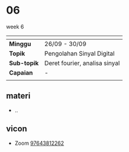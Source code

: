 # 06
week 6

<span> | <span>
:- | :-
**Minggu** | 26/09 - 30/09
**Topik** | Pengolahan Sinyal Digital
**Sub-topik** | Deret fourier, analisa sinyal
**Capaian** | -
||


## materi
+ ..


## vicon
+ Zoom [97643812262](https://itb-ac-id.zoom.us/j/97643812262?pwd=T1Vicm9WUTBacGEwTmdSTDNvQ0N6Zz09)